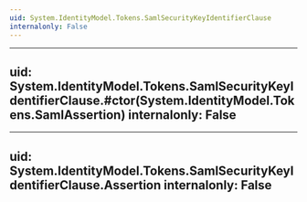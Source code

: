 ```yaml
---
uid: System.IdentityModel.Tokens.SamlSecurityKeyIdentifierClause
internalonly: False
---
```


---
uid: System.IdentityModel.Tokens.SamlSecurityKeyIdentifierClause.#ctor(System.IdentityModel.Tokens.SamlAssertion)
internalonly: False
---

---
uid: System.IdentityModel.Tokens.SamlSecurityKeyIdentifierClause.Assertion
internalonly: False
---

